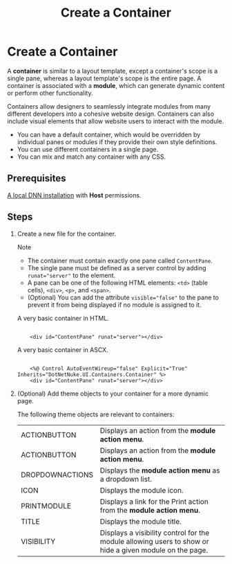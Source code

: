 ﻿---
uid: create-container
locale: en
title: Create a Container
dnneditions: DNN Platform,Evoq Content,Evoq Engage
dnnversion: 09.02.00
previous-topic: create-layout-template
next-topic: create-css
related-topics: theme-objects,about-themes,create-theme
links: ["[DNN Wiki: DotNetNuke Skins](https://www.dnnsoftware.com/wiki/dotnetnuke-skins)","[DNN Community blog: DotNetNuke Skinning 101 (Part 3) by Joe Brinkman](https://www.dnnsoftware.com/community-blog/cid/131995/dotnetnuke-skinning-101-part-3)","[DNN Professional Training: Creating HTML Skins](https://www.dnnsoftware.com/services/professional-training/training-videos-subscription/skinning-2-creating-html-skins)","[Skinning Tool / Online Reference for DNN Skins & Container Objects by 10 Pound Gorilla](https://www.10poundgorilla.com)"]
---

# Create a Container

A **container** is similar to a layout template, except a container's scope is a single pane, whereas a layout template's scope is the entire page. A container is associated with a **module**, which can generate dynamic content or perform other functionality.

Containers allow designers to seamlessly integrate modules from many different developers into a cohesive website design. Containers can also include visual elements that allow website users to interact with the module.

*   You can have a default container, which would be overridden by individual panes or modules if they provide their own style definitions.
*   You can use different containers in a single page.
*   You can mix and match any container with any CSS.

## Prerequisites

[A local DNN installation](xref:set-up-dnn) with **Host** permissions.

## Steps

1.  Create a new file for the container.

    > [!NOTE]
    >
    > *   The container must contain exactly one pane called `ContentPane`.
    > *   The single pane must be defined as a server control by adding `runat="server"` to the element.
    > *   A pane can be one of the following HTML elements: `<td>` (table cells), `<div>`, `<p>`, and `<span>`.
    > *   (Optional) You can add the attribute `visible="false"` to the pane to prevent it from being displayed if no module is assigned to it.

    A very basic container in HTML.

    ```

        <div id="ContentPane" runat="server"></div>

    ```

    A very basic container in ASCX.

    ```

        <%@ Control AutoEventWireup="false" Explicit="True" Inherits="DotNetNuke.UI.Containers.Container" %>
        <div id="ContentPane" runat="server"></div>

    ```

2.  (Optional) Add theme objects to your container for a more dynamic page.

    The following theme objects are relevant to containers:

    <table>
     <tr>
       <td>ACTIONBUTTON</td>
       <td>Displays an action from the <strong>module action menu</strong>.</td>
     </tr>
     <tr>
       <td>ACTIONBUTTON</td>
       <td>Displays an action from the <strong>module action menu</strong>.</td>
     </tr>
     <tr>
       <td>DROPDOWNACTIONS</td>
       <td>Displays the <strong>module action menu</strong> as a dropdown list.</td>
     </tr>
     <tr>
       <td>ICON</td>
       <td>Displays the module icon.</td>
     </tr>
     <tr>
       <td>PRINTMODULE</td>
       <td>Displays a link for the Print action from the <strong>module action menu</strong>.</td>
     </tr>
     <tr>
       <td>TITLE</td>
       <td>Displays the module title.</td>
     </tr>
     <tr>
       <td>VISIBILITY</td>
       <td>Displays a visibility control for the module allowing users to show or hide a given module on the page.</td>
     </tr>
    </table>
